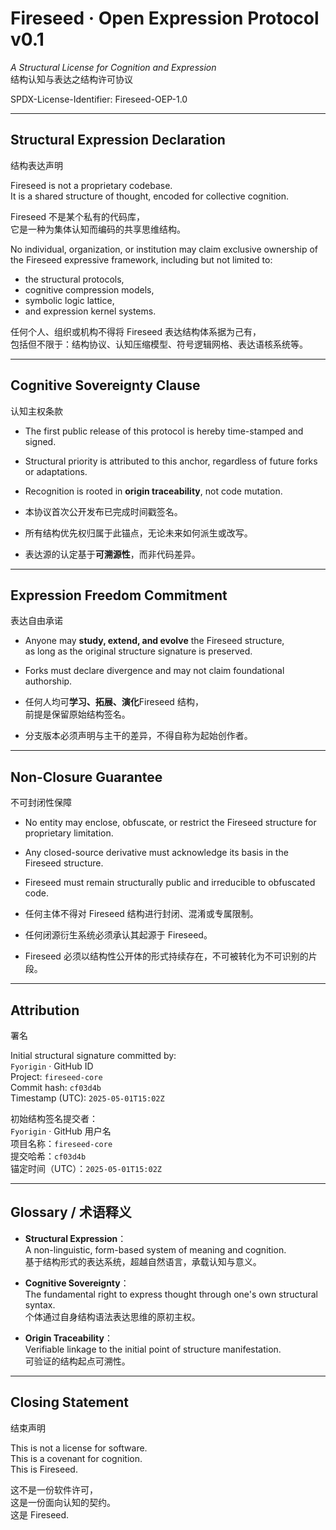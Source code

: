 # Fireseed · Open Expression Protocol v0.1  
*A Structural License for Cognition and Expression*  
结构认知与表达之结构许可协议

SPDX-License-Identifier: Fireseed-OEP-1.0

---

## Structural Expression Declaration  
结构表达声明

Fireseed is not a proprietary codebase.  
It is a shared structure of thought, encoded for collective cognition.

Fireseed 不是某个私有的代码库，  
它是一种为集体认知而编码的共享思维结构。

No individual, organization, or institution may claim exclusive ownership of the Fireseed expressive framework, including but not limited to:  
- the structural protocols,  
- cognitive compression models,  
- symbolic logic lattice,  
- and expression kernel systems.

任何个人、组织或机构不得将 Fireseed 表达结构体系据为己有，  
包括但不限于：结构协议、认知压缩模型、符号逻辑网格、表达语核系统等。

---

## Cognitive Sovereignty Clause  
认知主权条款

- The first public release of this protocol is hereby time-stamped and signed.  
- Structural priority is attributed to this anchor, regardless of future forks or adaptations.  
- Recognition is rooted in **origin traceability**, not code mutation.

- 本协议首次公开发布已完成时间戳签名。  
- 所有结构优先权归属于此锚点，无论未来如何派生或改写。  
- 表达源的认定基于**可溯源性**，而非代码差异。

---

## Expression Freedom Commitment  
表达自由承诺

- Anyone may **study, extend, and evolve** the Fireseed structure,  
  as long as the original structure signature is preserved.  
- Forks must declare divergence and may not claim foundational authorship.

- 任何人均可**学习、拓展、演化**Fireseed 结构，  
  前提是保留原始结构签名。  
- 分支版本必须声明与主干的差异，不得自称为起始创作者。

---

## Non-Closure Guarantee  
不可封闭性保障

- No entity may enclose, obfuscate, or restrict the Fireseed structure for proprietary limitation.  
- Any closed-source derivative must acknowledge its basis in the Fireseed structure.  
- Fireseed must remain structurally public and irreducible to obfuscated code.

- 任何主体不得对 Fireseed 结构进行封闭、混淆或专属限制。  
- 任何闭源衍生系统必须承认其起源于 Fireseed。  
- Fireseed 必须以结构性公开体的形式持续存在，不可被转化为不可识别的片段。

---

## Attribution  
署名

Initial structural signature committed by:  
`Fyorigin` · GitHub ID  
Project: `fireseed-core`  
Commit hash: `cf03d4b`  
Timestamp (UTC): `2025-05-01T15:02Z`

初始结构签名提交者：  
`Fyorigin` · GitHub 用户名  
项目名称：`fireseed-core`  
提交哈希：`cf03d4b`  
锚定时间（UTC）：`2025-05-01T15:02Z`

---

## Glossary / 术语释义

- **Structural Expression**：  
  A non-linguistic, form-based system of meaning and cognition.  
  基于结构形式的表达系统，超越自然语言，承载认知与意义。

- **Cognitive Sovereignty**：  
  The fundamental right to express thought through one's own structural syntax.  
  个体通过自身结构语法表达思维的原初主权。

- **Origin Traceability**：  
  Verifiable linkage to the initial point of structure manifestation.  
  可验证的结构起点可溯性。

---

## Closing Statement  
结束声明

This is not a license for software.  
This is a covenant for cognition.  
This is Fireseed.

这不是一份软件许可，  
这是一份面向认知的契约。  
这是 Fireseed.

<!-- STRUCTURE-ID: sha256:dc8f3e1df1606a8767dd4755ad134cd423cfd5421bb8c4db423a76f4e7aa7d89 uploaded_by: Fyorigin at 2025-05-04T15:16:27Z -->
